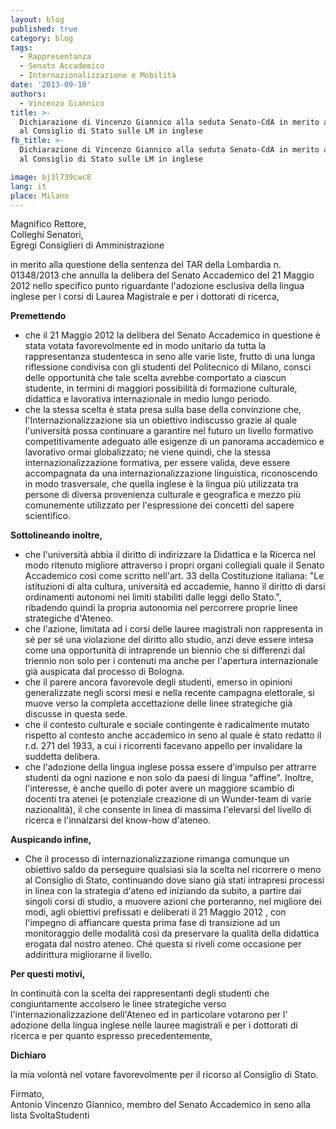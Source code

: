 ```yaml
---
layout: blog
published: true
category: blog
tags:
  - Rappresentanza
  - Senato Accademico
  - Internazionalizzazione e Mobilità
date: '2013-09-10'
authors:
  - Vincenzo Giannico
title: >-
  Dichiarazione di Vincenzo Giannico alla seduta Senato-CdA in merito al ricorso
  al Consiglio di Stato sulle LM in inglese
fb_title: >-
  Dichiarazione di Vincenzo Giannico alla seduta Senato-CdA in merito al ricorso
  al Consiglio di Stato sulle LM in inglese

image: bj3l739cwc8
lang: it
place: Milano
---
```


Magnifico Rettore,  
Colleghi Senatori,  
Egregi Consiglieri di Amministrazione

in merito alla questione della sentenza del TAR della Lombardia n. 01348/2013 che annulla la delibera del Senato Accademico del 21 Maggio 2012 nello specifico punto riguardante l'adozione esclusiva della lingua inglese per i corsi di Laurea Magistrale e per i dottorati di ricerca,

**Premettendo**

*   che il 21 Maggio 2012 la delibera del Senato Accademico in questione è stata votata favorevolmente ed in modo unitario da tutta la rappresentanza studentesca in seno alle varie liste, frutto di una lunga riflessione condivisa con gli studenti del Politecnico di Milano, consci delle opportunità che tale scelta avrebbe comportato a ciascun studente, in termini di maggiori possibilità di formazione culturale, didattica e lavorativa internazionale in medio lungo periodo.
*   che la stessa scelta è stata presa sulla base della convinzione che, l'Internazionalizzazione sia un obiettivo indiscusso grazie al quale l'università possa continuare a garantire nel futuro un livello formativo competitivamente adeguato alle esigenze di un panorama accademico e lavorativo ormai globalizzato; ne viene quindi, che la stessa internazionalizzazione formativa, per essere valida, deve essere accompagnata da una internazionalizzazione linguistica, riconoscendo in modo trasversale, che quella inglese è la lingua più utilizzata tra persone di diversa provenienza culturale e geografica e mezzo più comunemente utilizzato per l'espressione dei concetti del sapere scientifico.

**Sottolineando inoltre,**

*   che l'università abbia il diritto di indirizzare la Didattica e la Ricerca nel modo ritenuto migliore attraverso i propri organi collegiali quale il Senato Accademico così come scritto nell'art. 33 della Costituzione italiana: "Le istituzioni di alta cultura, università ed accademie, hanno il diritto di darsi ordinamenti autonomi nei limiti stabiliti dalle leggi dello Stato.", ribadendo quindi la propria autonomia nel percorrere proprie linee strategiche d'Ateneo.
*   che l'azione, limitata ad i corsi delle lauree magistrali non rappresenta in sé per sé una violazione del diritto allo studio, anzi deve essere intesa come una opportunità di intraprende un biennio che si differenzi dal triennio non solo per i contenuti ma anche per l'apertura internazionale già auspicata dal processo di Bologna.
*   che il parere ancora favorevole degli studenti, emerso in opinioni generalizzate negli scorsi mesi e nella recente campagna elettorale, si muove verso la completa accettazione delle linee strategiche già discusse in questa sede.
*   che il contesto culturale e sociale contingente è radicalmente mutato rispetto al contesto anche accademico in seno al quale è stato redatto il r.d. 271 del 1933, a cui i ricorrenti facevano appello per invalidare la suddetta delibera.
*   che l'adozione della lingua inglese possa essere d'impulso per attrarre studenti da ogni nazione e non solo da paesi di lingua "affine". Inoltre, l'interesse, è anche quello di poter avere un maggiore scambio di docenti tra atenei (e potenziale creazione di un Wunder-team di varie nazionalità), il che consente in linea di massima l'elevarsi del livello di ricerca e l'innalzarsi del know-how d'ateneo.

**Auspicando infine,**

*   Che il processo di internazionalizzazione rimanga comunque un obiettivo saldo da perseguire qualsiasi sia la scelta nel ricorrere o meno al Consiglio di Stato, continuando dove siano già stati intrapresi processi in linea con la strategia d'ateno ed iniziando da subito, a partire dai singoli corsi di studio, a muovere azioni che porteranno, nel migliore dei modi, agli obiettivi prefissati e deliberati il 21 Maggio 2012 , con l'impegno di affiancare questa prima fase di transizione ad un monitoraggio delle modalità così da preservare la qualità della didattica erogata dal nostro ateneo. Ché questa si riveli come occasione per addirittura migliorarne il livello.

**Per questi motivi,**

In continuità con la scelta dei rappresentanti degli studenti che congiuntamente accolsero le linee strategiche verso l'internazionalizzazione dell'Ateneo ed in particolare votarono per l' adozione della lingua inglese nelle lauree magistrali e per i dottorati di ricerca e per quanto espresso precedentemente,

**Dichiaro**

la mia volontà nel votare favorevolmente per il ricorso al Consiglio di Stato.

Firmato,  
Antonio Vincenzo Giannico, membro del Senato Accademico in seno alla lista SvoltaStudenti
